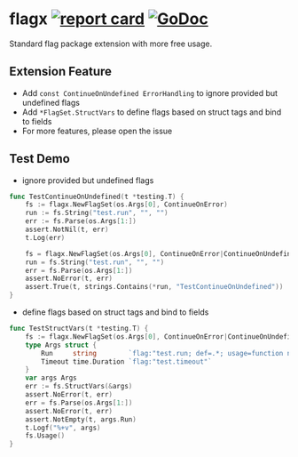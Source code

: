 # flagx [![report card](https://goreportcard.com/badge/github.com/henrylee2cn/flagx?style=flat-square)](http://goreportcard.com/report/henrylee2cn/flagx) [![GoDoc](https://img.shields.io/badge/godoc-reference-blue.svg?style=flat-square)](http://godoc.org/github.com/henrylee2cn/flagx)

Standard flag package extension with more free usage.

## Extension Feature

- Add `const ContinueOnUndefined ErrorHandling` to ignore provided but undefined flags
- Add `*FlagSet.StructVars` to define flags based on struct tags and bind to fields
- For more features, please open the issue

## Test Demo

- ignore provided but undefined flags

```go
func TestContinueOnUndefined(t *testing.T) {
	fs := flagx.NewFlagSet(os.Args[0], ContinueOnError)
	run := fs.String("test.run", "", "")
	err := fs.Parse(os.Args[1:])
	assert.NotNil(t, err)
	t.Log(err)

	fs = flagx.NewFlagSet(os.Args[0], ContinueOnError|ContinueOnUndefined)
	run = fs.String("test.run", "", "")
	err = fs.Parse(os.Args[1:])
	assert.NoError(t, err)
	assert.True(t, strings.Contains(*run, "TestContinueOnUndefined"))
}
```

- define flags based on struct tags and bind to fields

```go
func TestStructVars(t *testing.T) {
	fs := flagx.NewFlagSet(os.Args[0], ContinueOnError|ContinueOnUndefined)
	type Args struct {
		Run     string        `flag:"test.run; def=.*; usage=function name pattern"`
		Timeout time.Duration `flag:"test.timeout"`
	}
	var args Args
	err := fs.StructVars(&args)
	assert.NoError(t, err)
	err = fs.Parse(os.Args[1:])
	assert.NoError(t, err)
	assert.NotEmpty(t, args.Run)
	t.Logf("%+v", args)
	fs.Usage()
}
```
